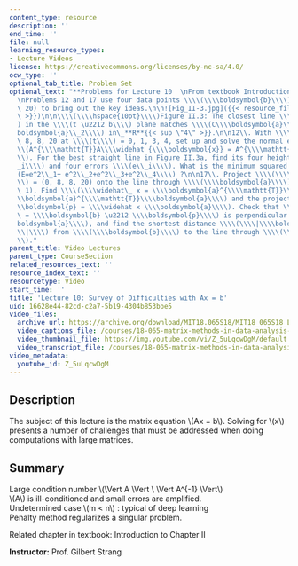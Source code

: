 ```yaml
---
content_type: resource
description: ''
end_time: ''
file: null
learning_resource_types:
- Lecture Videos
license: https://creativecommons.org/licenses/by-nc-sa/4.0/
ocw_type: ''
optional_tab_title: Problem Set
optional_text: "**Problems for Lecture 10  \nFrom textbook Introduction Chapter 2**\n\
  \nProblems 12 and 17 use four data points \\\\(\\\\boldsymbol{b}\\\\) = (0, 8, 8,\
  \ 20) to bring out the key ideas.\n\n![Fig_II-3.jpg]({{< resource_file 25fc4da3-a8de-7b3b-4def-2954481cf268\
  \ >}})\n\n\\\\(\\\\hspace{10pt}\\\\)Figure II.3: The closest line \\\\(C + Dt\\\\\
  ) in the \\\\(t \u2212 b\\\\) plane matches \\\\(C\\\\boldsymbol{a}\\_1 + D\\\\\
  boldsymbol{a}\\_2\\\\) in\_**R**{{< sup \"4\" >}}.\n\n12\\. With \\\\(b\\\\) = 0,\
  \ 8, 8, 20 at \\\\(t\\\\) = 0, 1, 3, 4, set up and solve the normal equations \\\
  \\(A^{\\\\mathtt{T}}A\\\\widehat {\\\\boldsymbol{x}} = A^{\\\\mathtt{T}}\\\\boldsymbol{b}\\\
  \\). For the best straight line in Figure II.3a, find its four heights \\\\(p\\\
  _i\\\\) and four errors \\\\(e\\_i\\\\). What is the minimum squared error \\\\\
  (E=e^2\\_1+ e^2\\_2+e^2\\_3+e^2\\_4\\\\) ?\n\n17\\. Project \\\\(\\\\boldsymbol{b}\\\
  \\) = (0, 8, 8, 20) onto the line through \\\\(\\\\boldsymbol{a}\\\\) = (1, 1, 1,\
  \ 1). Find \\\\(\\\\widehat\_ x = \\\\boldsymbol{a}^{\\\\mathtt{T}}\\\\boldsymbol{b}/\\\
  \\boldsymbol{a}^{\\\\mathtt{T}}\\\\boldsymbol{a}\\\\) and the projection \\\\(\\\
  \\boldsymbol{p} = \\\\widehat x \\\\boldsymbol{a}\\\\). Check that \\\\(\\\\boldsymbol{e}\
  \ = \\\\boldsymbol{b} \u2212 \\\\boldsymbol{p}\\\\) is perpendicular to \\\\(\\\\\
  boldsymbol{a}\\\\), and find the shortest distance \\\\(\\\\|\\\\boldsymbol{e}\\\
  \\|\\\\) from \\\\(\\\\boldsymbol{b}\\\\) to the line through \\\\(\\\\boldsymbol{a}\\\
  \\)."
parent_title: Video Lectures
parent_type: CourseSection
related_resources_text: ''
resource_index_text: ''
resourcetype: Video
start_time: ''
title: 'Lecture 10: Survey of Difficulties with Ax = b'
uid: 16628e44-82cd-c2a7-5b19-4304b853bbe5
video_files:
  archive_url: https://archive.org/download/MIT18.065S18/MIT18_065S18_Lecture10_300k.mp4
  video_captions_file: /courses/18-065-matrix-methods-in-data-analysis-signal-processing-and-machine-learning-spring-2018/11c2fb70b2995e9d96f9da4c2fb8c773_Z_5uLqcwDgM.vtt
  video_thumbnail_file: https://img.youtube.com/vi/Z_5uLqcwDgM/default.jpg
  video_transcript_file: /courses/18-065-matrix-methods-in-data-analysis-signal-processing-and-machine-learning-spring-2018/212daa75e3085a82fee93745e3942ff3_Z_5uLqcwDgM.pdf
video_metadata:
  youtube_id: Z_5uLqcwDgM
---
```


Description
-----------

The subject of this lecture is the matrix equation \\(Ax = b\\). Solving for \\(x\\) presents a number of challenges that must be addressed when doing computations with large matrices.

Summary
-------

Large condition number \\(\\Vert A \\Vert \\ \\Vert A^{-1} \\Vert\\)  
\\(A\\) is ill-conditioned and small errors are amplified.  
Undetermined case \\(m \< n\\) : typical of deep learning  
Penalty method regularizes a singular problem.

Related chapter in textbook: Introduction to Chapter II

**Instructor:** Prof. Gilbert Strang

